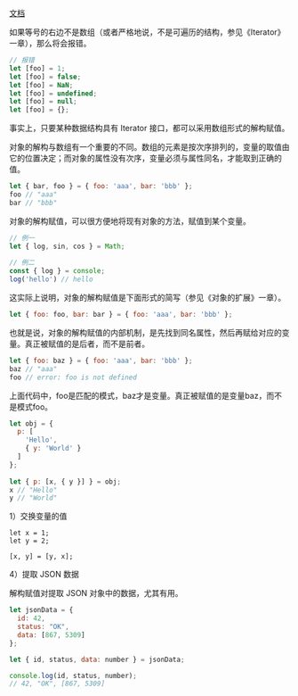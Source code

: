 [文档](https://es6.ruanyifeng.com/#docs/destructuring)

如果等号的右边不是数组（或者严格地说，不是可遍历的结构，参见《Iterator》一章），那么将会报错。
	
```javascript
// 报错
let [foo] = 1;
let [foo] = false;
let [foo] = NaN;
let [foo] = undefined;
let [foo] = null;
let [foo] = {};
```
	
事实上，只要某种数据结构具有 Iterator 接口，都可以采用数组形式的解构赋值。

对象的解构与数组有一个重要的不同。数组的元素是按次序排列的，变量的取值由它的位置决定；而对象的属性没有次序，变量必须与属性同名，才能取到正确的值。
	
```javascript
let { bar, foo } = { foo: 'aaa', bar: 'bbb' };
foo // "aaa"
bar // "bbb"
```
	
	
对象的解构赋值，可以很方便地将现有对象的方法，赋值到某个变量。
	
```javascript
// 例一
let { log, sin, cos } = Math;
	
// 例二
const { log } = console;
log('hello') // hello
```
	
这实际上说明，对象的解构赋值是下面形式的简写（参见《对象的扩展》一章）。
	
```javascript
let { foo: foo, bar: bar } = { foo: 'aaa', bar: 'bbb' };
```
	
也就是说，对象的解构赋值的内部机制，是先找到同名属性，然后再赋给对应的变量。真正被赋值的是后者，而不是前者。
	
```javascript
let { foo: baz } = { foo: 'aaa', bar: 'bbb' };
baz // "aaa"
foo // error: foo is not defined
```
	
上面代码中，foo是匹配的模式，baz才是变量。真正被赋值的是变量baz，而不是模式foo。
	
```javascript
let obj = {
  p: [
    'Hello',
    { y: 'World' }
  ]
};
	
let { p: [x, { y }] } = obj;
x // "Hello"
y // "World"
```
	
	
1）交换变量的值

	let x = 1;
	let y = 2;
	
	[x, y] = [y, x];
4）提取 JSON 数据

解构赋值对提取 JSON 对象中的数据，尤其有用。

```javascript
let jsonData = {
  id: 42,
  status: "OK",
  data: [867, 5309]
};

let { id, status, data: number } = jsonData;

console.log(id, status, number);
// 42, "OK", [867, 5309]
```









